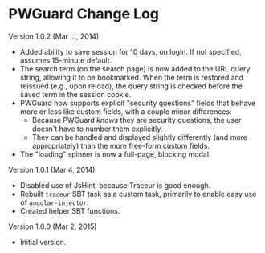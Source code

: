 # PWGuard Change Log

Version 1.0.2 (Mar ..., 2014)

* Added ability to save session for 10 days, on login. If not specified,
  assumes 15-minute default.
* The search term (on the search page) is now added to the URL query string,
  allowing it to be bookmarked. When the term is restored and reissued
  (e.g., upon reload), the query string is checked before the saved term
  in the session cookie.
* PWGuard now supports explicit "security questions" fields that behave more
  or less like custom fields, with a couple minor differences:
  - Because PWGuard _knows_ they are security questions, the user doesn't have
    to number them explicitly.
  - They can be handled and displayed slightly differently (and more
    appropriately) than the more free-form custom fields.
* The "loading" spinner is now a full-page, blocking modal.

Version 1.0.1 (Mar 4, 2014)

* Disabled use of JsHint, because Traceur is good enough.
* Rebuilt `traceur` SBT task as a custom task, primarily to enable easy use
  of `angular-injector`.
* Created helper SBT functions.

Version 1.0.0 (Mar 2, 2015)

* Initial version.

